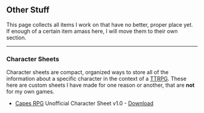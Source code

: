 ## Other Stuff

This page collects all items I work on that have no better, proper
place yet. If enough of a certain item amass here, I will move them to
their own section.

---

### Character Sheets

Character sheets are compact, organized ways to store all of the
information about a specific character in the context of a
[TTRPG][ttrpg]. These here are custom sheets I have made for one
reason or another, that are __not__ for my own games.

 - [Capes RPG][capes] Unofficial Character Sheet v1.0 - [Download][capes png]


[ttrpg]: http://en.wikipedia.org/wiki/Tabletop_role-playing_game " "
[capes]: http://www.museoffire.com/Games/ " "
[capes png]: https://s3.amazonaws.com/cdr255/charsheets/capes-character-sheet-v1.0-cdr255.png " "

